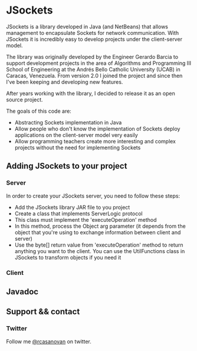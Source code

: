# JSockets

JSockets is a library developed in Java (and NetBeans) that allows management to encapsulate Sockets for network communication. With JSockets it is incredibly easy to develop projects under the client-server model.

The library was originally developed by the Engineer Gerardo Barcia to support development projects in the area of Algorithms and Programming III School of Engineering at the Andrés Bello Catholic University (UCAB) in Caracas, Venezuela. From version 2.0 I joined the project and since then I've been keeping and developing new features.

After years working with the library, I decided to release it as an open source project.

The goals of this code are:

* Abstracting Sockets implementation in Java
* Allow people who don't know the implementation of Sockets deploy applications on the client-server model very easily
* Allow programming teachers create more interesting and complex projects without the need for implementing Sockets

## Adding JSockets to your project

### Server

In order to create your JSockets server, you need to follow these steps:

* Add the JSockets library JAR file to you project
* Create a class that implements ServerLogic protocol
* This class must implement the 'executeOperation' method
* In this method, process the Object arg parameter (it depends from the object that you're using to exchange information between client and server)
* Use the byte[] return value from 'executeOperation' method to return anything you want to the client. You can use the UtilFunctions class in JSockets to transform objects if you need it

### Client

## Javadoc

## Support && contact

### Twitter

Follow me [@rcasanovan](http://twitter.com/rcasanovan) on twitter.
